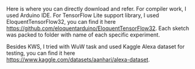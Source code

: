 Here is where you can directly download and refer. For compiler work, I used Arduino IDE. For TensorFlow Lite support library, I used EloquentTensorFlow32, you can find it here <https://github.com/eloquentarduino/EloquentTensorFlow32>. 
Each sketch was packed to folder with name of each specific experiment.

Besides KWS, I tried with WuW task and used Kaggle Alexa dataset for testing, you can find it here <https://www.kaggle.com/datasets/aanhari/alexa-dataset>.
